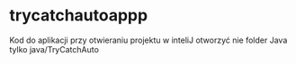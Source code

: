 # trycatchautoappp
Kod do aplikacji
przy otwieraniu projektu w inteliJ otworzyć nie folder Java tylko java/TryCatchAuto

